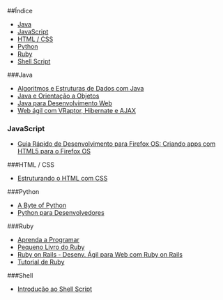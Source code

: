 ##Índice
* [Java](#java)
* [JavaScript](#javascript)
* [HTML / CSS](#html--css)
* [Python](#python)
* [Ruby](#ruby)
* [Shell Script](#shell)


###Java
* [Algoritmos e Estruturas de Dados com Java](http://www.caelum.com.br/apostila-java-estrutura-dados/)
* [Java e Orientação a Objetos](http://www.caelum.com.br/apostila-java-orientacao-objetos/)
* [Java para Desenvolvimento Web](http://www.caelum.com.br/apostila-java-web/)
* [Web ágil com VRaptor, Hibernate e AJAX](http://www.caelum.com.br/apostila-vraptor-hibernate/)

### JavaScript
* [Guia Rápido de Desenvolvimento para Firefox OS: Criando apps com HTML5 para o Firefox OS](https://leanpub.com/guiarapidofirefoxos)

###HTML / CSS
* [Estruturando o HTML com CSS](http://pt-br.learnlayout.com/)

###Python
* [A Byte of Python](http://rodrigoamaral.net/a-byte-of-python/)
* [Python para Desenvolvedores](http://ark4n.files.wordpress.com/2010/01/python_para_desenvolvedores_2ed.pdf)

###Ruby
* [Aprenda a Programar](http://aprendaaprogramar.rubyonrails.com.br)
* [Pequeno Livro do Ruby](http://www.sismicro.com.br/ruby/Pequeno-Livro-do-Ruby.php)
* [Ruby on Rails - Desenv. Ágil para Web com Ruby on Rails](http://www.caelum.com.br/apostila-ruby-on-rails/)
* [Tutorial de Ruby](http://dl.dropbox.com/u/1482800/eustaquiorangel.com/tutorialruby.pdf)

###Shell
* [Introdução ao Shell Script](http://aurelio.net/shell/apostila-introducao-shell.pdf)

